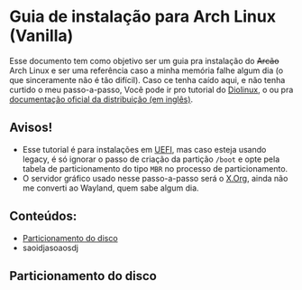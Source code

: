 # Guia de instalação para Arch Linux (Vanilla)

Esse documento tem como objetivo ser um guia pra instalação do ~~Arcão~~ Arch Linux e ser uma referência caso a minha memória falhe algum dia (o que sinceramente não é tão difícil). Caso ce tenha caído aqui, e não tenha curtido o meu passo-a-passo, Você pode ir pro tutorial do [Diolinux](https://diolinux.com.br/2019/07/como-instalar-arch-linux-tutorial-iniciantes.html), o ou pra [documentação oficial da distribuição (em inglês)](https://wiki.archlinux.org/index.php/Installation_guide).

## Avisos!
 - Esse tutorial é para instalações em [UEFI](https://pt.wikipedia.org/wiki/Unified_Extensible_Firmware_Interface), mas caso esteja usando legacy, é só ignorar o passo de criação da partição `/boot` e opte pela tabela de particionamento do tipo `MBR` no processo de particionamento.
 - O servidor gráfico usado nesse passo-a-passo será o [X.Org](https://pt.wikipedia.org/wiki/X.Org), ainda não me converti ao Wayland, quem sabe algum dia.

## Conteúdos:

- [Particionamento do disco](#particionamento-do-disco)
 - saoidjasoaosdj

## Particionamento do disco
